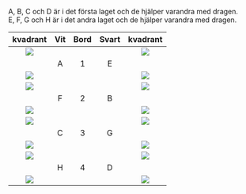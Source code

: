 A, B, C och D är i det första laget och de hjälper varandra med dragen.  
E, F, G och H är i det andra laget och de hjälper varandra med dragen.  

|kvadrant    |Vit|Bord|Svart|    kvadrant|
|:-:         |:-:|:-:|:-:|:-:         |
|![](d50.png)|   |   |   |![](e50.png)|
|            | A | 1 | E |            |
|![](d40.png)|   |   |   |![](e40.png)|
|![](d41.png)|   |   |   |![](d51.png)|
|            | F | 2 | B |            |
|![](e41.png)|   |   |   |![](e51.png)|
|![](e42.png)|   |   |   |![](d42.png)|
|            | C | 3 | G |            |
|![](e52.png)|   |   |   |![](d52.png)|
|![](e53.png)|   |   |   |![](e43.png)|
|            | H | 4 | D |            |
|![](d53.png)|   |   |   |![](d43.png)|

